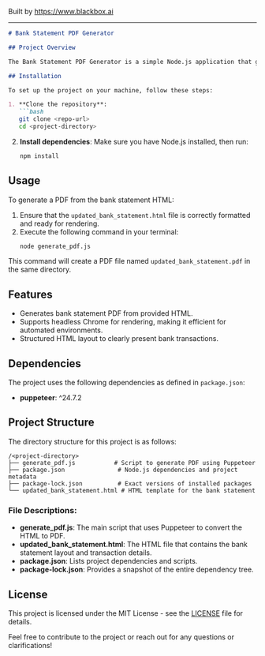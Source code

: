 
Built by https://www.blackbox.ai

---

```markdown
# Bank Statement PDF Generator

## Project Overview

The Bank Statement PDF Generator is a simple Node.js application that generates a bank statement PDF by rendering an HTML template. It utilizes Puppeteer, a Node library that provides a high-level API to control headless Chrome. This project is tailored for generating statements from VÚB bank, displaying various transaction details in a structured format.

## Installation

To set up the project on your machine, follow these steps:

1. **Clone the repository**:
   ```bash
   git clone <repo-url>
   cd <project-directory>
   ```

2. **Install dependencies**:
   Make sure you have Node.js installed, then run:
   ```bash
   npm install
   ```

## Usage

To generate a PDF from the bank statement HTML:

1. Ensure that the `updated_bank_statement.html` file is correctly formatted and ready for rendering.
2. Execute the following command in your terminal:
   ```bash
   node generate_pdf.js
   ```

This command will create a PDF file named `updated_bank_statement.pdf` in the same directory.

## Features

- Generates bank statement PDF from provided HTML.
- Supports headless Chrome for rendering, making it efficient for automated environments.
- Structured HTML layout to clearly present bank transactions.

## Dependencies

The project uses the following dependencies as defined in `package.json`:

- **puppeteer**: ^24.7.2

## Project Structure

The directory structure for this project is as follows:

```
/<project-directory>
├── generate_pdf.js           # Script to generate PDF using Puppeteer
├── package.json               # Node.js dependencies and project metadata
├── package-lock.json          # Exact versions of installed packages
└── updated_bank_statement.html # HTML template for the bank statement
```

### File Descriptions:

- **generate_pdf.js**: The main script that uses Puppeteer to convert the HTML to PDF.
- **updated_bank_statement.html**: The HTML file that contains the bank statement layout and transaction details.
- **package.json**: Lists project dependencies and scripts.
- **package-lock.json**: Provides a snapshot of the entire dependency tree.

## License

This project is licensed under the MIT License - see the [LICENSE](LICENSE) file for details.

Feel free to contribute to the project or reach out for any questions or clarifications!
```